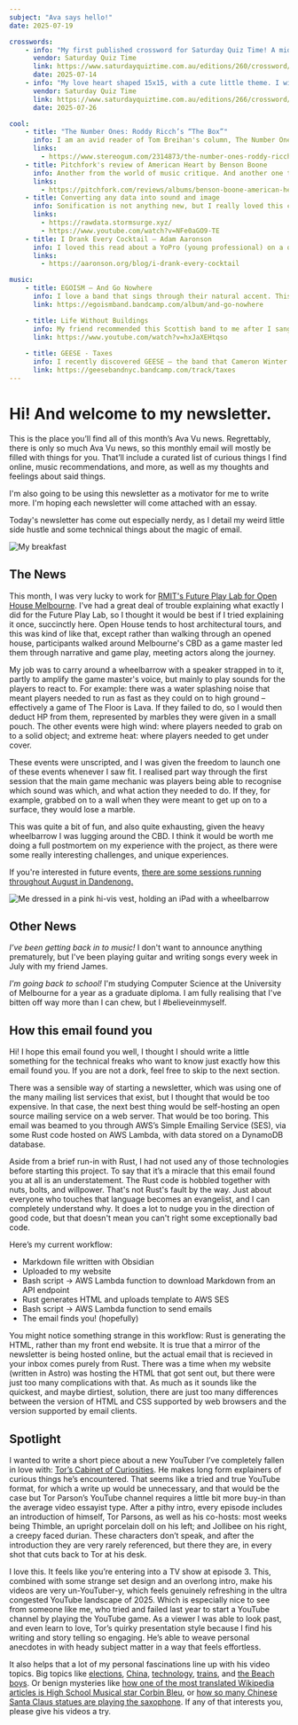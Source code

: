 ```yaml
---
subject: "Ava says hello!"
date: 2025-07-19

crosswords:
    - info: "My first published crossword for Saturday Quiz Time! A mid sized crossword with some fun grid art."
      vendor: Saturday Quiz Time
      link: https://www.saturdayquiztime.com.au/editions/260/crossword/
      date: 2025-07-14
    - info: "My love heart shaped 15x15, with a cute little theme. I will acknowledge I made this puzzle too difficult. Sorry. "
      vendor: Saturday Quiz Time
      link: https://www.saturdayquiztime.com.au/editions/266/crossword/
      date: 2025-07-26

cool:
    - title: "The Number Ones: Roddy Ricch’s “The Box”"
      info: I am an avid reader of Tom Breihan's column, The Number Ones. Pop music is a fascination of mine, and he has such a personable writing style that I might end up including one of his retrospectives in every one of my newsletters. His look back on The Box was my favourite this month.
      links:
        - https://www.stereogum.com/2314873/the-number-ones-roddy-ricchs-the-box/columns/the-number-ones/
    - title: Pitchfork's review of American Heart by Benson Boone
      info: Another from the world of music critique. And another one that will give you a giggle. My favourite line is a jab at the album's not-so-original cover, where Boone is shown, "seemingly having just rescued the American flag from a big fire at the symbolism factory."
      links:
        - https://pitchfork.com/reviews/albums/benson-boone-american-heart/
    - title: Converting any data into sound and image
      info: Sonification is not anything new, but I really loved this convertion of the raw data of Microsoft Paint into audio and video, there's a real musicality to it. I also found this online tool that will convert anything you throw at into an mp4. 
      links: 
        - https://rawdata.stormsurge.xyz/
        - https://www.youtube.com/watch?v=NFe0aGO9-TE
    - title: I Drank Every Cocktail – Adam Aaronson
      info: I loved this read about a YoPro (young professional) on a quest drink every cocktail on an arbitrary list of official cocktails. Truly living the dream.
      links: 
        - https://aaronson.org/blog/i-drank-every-cocktail

music:
    - title: EGOISM – And Go Nowhere
      info: I love a band that sings through their natural accent. This is an incredibly charming little album from a incredibly charming little band from Sydney. They sound like early The 1975, in the way they are trying hard to seem like they are not trying very hard. 
      link: https://egoismband.bandcamp.com/album/and-go-nowhere

    - title: Life Without Buildings
      info: My friend recommended this Scottish band to me after I sang-rapped on demo of a song we were recording. He compared me to the lead singer of this band, who he compared to a pixie dancing on stage.
      link: https://www.youtube.com/watch?v=hxJaXEHtqso
      
    - title: GEESE - Taxes
      info: I recently discovered GEESE – the band that Cameron Winter shot off from – and I am in love. They have a new album out soon and I love this single.
      link: https://geesebandnyc.bandcamp.com/track/taxes
---
```


# Hi! And welcome to my newsletter. 

This is the place you’ll find all of this month’s Ava Vu news. Regrettably, there is only so much Ava Vu news, so this monthly email will mostly be filled with things for you. That’ll include a curated list of curious things I find online, music recommendations, and more, as well as my thoughts and feelings about said things. 

I'm also going to be using this newsletter as a motivator for me to write more. I'm hoping each newsletter will come attached with an essay. 

Today's newsletter has come out especially nerdy, as I detail my weird little side hustle and some technical things about the magic of email.

![My breakfast](/images/newsletter/2025-07/breakfast.avif)

## The News

This month, I was very lucky to work for [RMIT's Future Play Lab for Open House Melbourne](https://openhousemelbourne.org/event/reworlding-naarm/). I've had a great deal of trouble explaining what exactly I did for the Future Play Lab, so I thought it would be best if I tried explaining it once, succinctly here. Open House tends to host architectural tours, and this was kind of like that, except rather than walking through an opened house, participants walked around Melbourne's CBD as a game master led them through narrative and game play, meeting actors along the journey. 

My job was to carry around a wheelbarrow with a speaker strapped in to it, partly to amplify the game master's voice, but mainly to play sounds for the players to react to. For example: there was a water splashing noise that meant players needed to run as fast as they could on to high ground – effectively a game of The Floor is Lava. If they failed to do, so I would then deduct HP from them, represented by marbles they were given in a small pouch. The other events were high wind: where players needed to grab on to a solid object; and extreme heat: where players needed to get under cover. 

These events were unscripted, and I was given the freedom to launch one of these events whenever I saw fit. I realised part way through the first session that the main game mechanic was players being able to recognise which sound was which, and what action they needed to do. If they, for example, grabbed on to a wall when they were meant to get up on to a surface, they would lose a marble.

This was quite a bit of fun, and also quite exhausting, given the heavy wheelbarrow I was lugging around the CBD. I think it would be worth me doing a full postmortem on my experience with the project, as there were some really interesting challenges, and unique experiences.

If you're interested in future events, [there are some sessions running throughout August in Dandenong.](https://www.greaterdandenong.vic.gov.au/greater-dandenong-council/events/reworlding-dandenong-troy-innocent)

![Me dressed in a pink hi-vis vest, holding an iPad with a wheelbarrow](/images/newsletter/2025-07/me.avif)

## Other News
_I've been getting back in to music!_ I don't want to announce anything prematurely, but I've been playing guitar and writing songs every week in July with my friend James. 

_I'm going back to school!_ I'm studying Computer Science at the University of Melbourne for a year as a graduate diploma. I am fully realising that I've bitten off way more than I can chew, but I #believeinmyself.

## How this email found you
Hi! I hope this email found you well, I thought I should write a little something for the technical freaks who want to know just exactly how this email found you. If you are not a dork, feel free to skip to the next section.

There was a sensible way of starting a newsletter, which was using one of the many mailing list services that exist, but I thought that would be too expensive. In that case, the next best thing would be self-hosting an open source mailing service on a web server. That would be too boring. This email was beamed to you through AWS’s Simple Emailing Service (SES), via some Rust code hosted on AWS Lambda, with data stored on a DynamoDB database. 

Aside from a brief run-in with Rust, I had not used any of those technologies before starting this project. To say that it’s a miracle that this email found you at all is an understatement. The Rust code is hobbled together with nuts, bolts, and willpower. That's not Rust's fault by the way. Just about everyone who touches that language becomes an evangelist, and I can completely understand why. It does a lot to nudge you in the direction of good code, but that doesn't mean you can't right some exceptionally bad code.

Here’s my current workflow:

<!-- class="workflow" -->
- Markdown file written with Obsidian
- Uploaded to my website
- Bash script → AWS Lambda function to download Markdown from an API endpoint
- Rust generates HTML and uploads template to AWS SES
- Bash script → AWS Lambda function to send emails     	
- The email finds you! (hopefully)

You might notice something strange in this workflow: Rust is generating the HTML, rather than my front end website. It is true that a mirror of the newsletter is being hosted online, but the actual email that is recieved in your inbox comes purely from Rust. There was a time when my website (written in Astro) was hosting the HTML that got sent out, but there were just too many complications with that. As much as it sounds like the quickest, and maybe dirtiest, solution, there are just too many differences between the version of HTML and CSS supported by web browsers and the version supported by email clients.
## Spotlight
I wanted to write a short piece about a new YouTuber I’ve completely fallen in love with: [Tor’s Cabinet of Curiosities](https://www.youtube.com/@torscabinetofcuriosities/videos). He makes long form explainers of curious things he’s encountered. That seems like a tried and true YouTube format, for which a write up would be unnecessary, and that would be the case but Tor Parson’s YouTube channel requires a little bit more buy-in than the average video essayist type. After a pithy intro, every episode includes an introduction of himself, Tor Parsons, as well as his co-hosts: most weeks being Thimble, an upright porcelain doll on his left; and Jollibee on his right, a creepy faced durian. These characters don’t speak, and after the introduction they are very rarely referenced, but there they are, in every shot that cuts back to Tor at his desk. 

I love this. It feels like you’re entering into a TV show at episode 3. This, combined with some strange set design and an overlong intro, make his videos are very un-YouTuber-y, which feels genuinely refreshing in the ultra congested YouTube landscape of 2025. Which is especially nice to see from someone like me, who tried and failed last year to start a YouTube channel by playing the YouTube game. As a viewer I was able to look past, and even learn to love, Tor’s quirky presentation style because I find his writing and story telling so engaging. He’s able to weave personal anecdotes in with heady subject matter in a way that feels effortless.

It also helps that a lot of my personal fascinations line up with his video topics. Big topics like [elections](https://www.youtube.com/watch?v=NwRPqnxuOPo), [China](https://www.youtube.com/watch?v=v0eUz0juTRw), [technology](https://www.youtube.com/watch?v=9JHVW2dcExA), [trains](https://www.youtube.com/watch?v=FzBnlM22O5E), and [the Beach boys](https://www.youtube.com/watch?v=McqTMvpoxGk). Or benign mysteries like [how one of the most translated Wikipedia articles is High School Musical star Corbin Bleu](https://www.youtube.com/watch?v=vJ_pEP3fRvM), or [how so many Chinese Santa Claus statues are playing the saxophone](https://www.youtube.com/watch?v=XlRpMrHPT8s). If any of that interests you, please give his videos a try. 